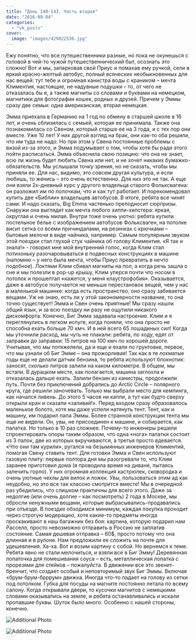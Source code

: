 ```yaml
---
title: "День 140-143. Часть вторая"
date: "2016-09-04"
categories: 
  - "vk_posts"
cover:
  image: "images/429822536.jpg"
---
```


Ежу понятно, что все путешественники разные, но пока не окунешься с головой в чей-то чужой путешественнический быт, осознать это сложно! Вот и мы, запарковав свой Приус и помахав ему ручкой, сели в яркий красно-желтый автобус, полный всяческих необыкновенных для нас вещей: тут тебе и огромная канистра воды с краником – мечта Климентия, настоящие, не надувные подушки – то, от чего не отказалась бы я, а также магниты со словами и буквами на немецком, магнитики для фотографии кошек, родных и друзей. Причем у Эммы сразу две семьи: одна американская, вторая немецкая.

<!--more-->

Эмма приехала в Германию на 1 год по обмену в старшей школе в 16 лет, и очень сблизилась с семьей, которая ее принимала. Также она познакомилась со Свеном, который старше ее на 3 года, и с тех пор они вместе. Уже 10 лет! У них другой взгляд на брак, они как-то оба решили, что им туда не надо. Но при этом у Свена постоянные проблемы с визой из-за этого, и Эмма подумывает о том, чтобы хотя бы ради этого пойти расписаться. Эмма объяснила свою позицию: что она не знает, всю ли жизнь будет любить Свена или нет, и не хочет никаких бумажко-обязательств. Мы услышали точку зрения, но не сказать, чтобы мы приняли ее. Для нас, видимо, это совсем другая культура, и если любишь, то женись – это очень естественно. Для них это не так. А еще они взяли 2х-дневный курс у другого владельца старого Фольксвагена: он разложил им по полочкам, что и как тут работает. И порекомендовал купить две «Библии» владельцев автобусов. В итоге, ребята все чинят сами. И надо сказать, Big Emma частенько преподносит сюрпризы. Снаружи она выглядит как мечта любого хиппи-хипстера: яркая, округлая и очень милая. Внутри тоже очень уютно: ребята купили постельное белье с изображением автобусов Фольксваген, на потолке висит сетка со всеми причиндалами, на резинках с крючками – бытовые мелочи в виде чайника, например. Самым популярным звуком этой поездки стал глухой стук чайника об голову Климентия. «Я так и знала!» - говорил мне мой внутренний голос, когда Клим стал потихоньку разочаровываться в подвесных конструкциях в машине (напомню – у него была мечта, чтобы Приус превратить в нечто подобное). Локтями Клим сбивал магниты на пол, а когда речь зашла о сне и мы полезли в pop-up крышу, Клим уперся почти что носом в потолок и прошептал «кажется, у меня клаустрофобия». Оказывается, даже в автобусе получается не меньше перестановок вещей, чем у нас в маленькой машинке: когда есть пространство, оно сразу забивается вещами. Уж не знаю, есть ли у этой закономерности название, то она точно существует! Эмма и Свен очень приятные! Мы сразу нашли общий язык, и за всю поездку ни разу не ощутили никакого дискомфорта. Конечно, Биг Эмма задавала настроение. Клим и я переглянулись в легком испуге, когда поняли, что она просто не способна ехать больше 70 кмч. И в ней всего 65 лошадиных сил! Когда мы уточнили расход, мы чуть не плакали: ребята, по ходу, едят от заправки до заправки: 15 литров на 100 кмч по хорошей дороге. Учитывая, что мы потяжелели, да и еще и ехали по грунтовке, первое, что мы узнали об Биг Эмме – она прожорливая! Так как в те лохматые годы еще не делали датчик бензина, то ребята используют блокнотик: заносят, сколько литров залили на каком километре. В общем, мы встали. В дурацком месте, как полагается, машина заглохла и отказалась дальше ехать. Залили бензин из канистры, продолжили путь. Почти без приключений добрались до Arctic Circle – полярного круга, где решили заночевать. Только мы выбрали место для кемпинга, как начался ливень. До этого 5 часов ни капли, а тут как будто сверху открыли кран и сказали «заливай!». Перед входом сразу образовалось маленькое болото, хотя мы даже успели натянуть тент. Тент, как и машину, им подарил папа Эммы. Более странной конструкции тента мы еще не видели. Он, увы, не присоединен к машине, и собирается, как палатка. Но только в 10 раз сложнее. Почему-то инженеры решили спроектировать опоры таким образом, что одна «нога» палатки состоит из 3 палок, две из которых вкручиваются, а третья просто вдевается. «Что они там курили», ругался на безымянных инженеров Климентий, помогая Свену ставить тент. Для готовки Эмма и Свен используют газовую плиту: первые полтора дня мы разогревали то, что Клим заранее приготовил дома (я проводила время на диване, пытаясь залечить горло). У них огромная коллекция кастрюлек, сковородка и очень уютные чехлы для вилок и ложек. Увы, пользоваться этим ад как неудобно, но это все так классно смотрится вместе! Мы в очередной раз убедились, что слишком практичны для всего этого. Даже за недолгие (или очень долгие – как посмотреть) 2 года в Москве, мы обросли ненужными вещами, которые выбрасывались-продавались при отъезде. В поездке обходимся минимум, каждая покупка проходит через строгую модерацию, хотя какие-то предметы иногда проскакивают в наш багажник без боя: картина, которую подарил нам Расселл, просто невозможно отправить в Россию не заплатив состояние. Самая дешевая отправка – 60$, просто потому что она длинная и в рулоне. Нам предложили ее сложить на почте для удешевления. Ха-ха. Вот и возим картину с собой. Но вернемся к теме. Ребята явно не стали мелочиться, и взяли все в Биг Эмму! Деревянная лопаточка для помешивания соуса – есть, металлическая лопатка с прорезями для стейков – пожалуйста. В движении все это звенит-бренчит, что создает особый и неповторимый звук Биг Эммы. Включая «брум-брум-брррум» движка. Иногда что-то падает на голову из сетки под потолком. Губка для посуды на магните постоянно летала по всему салону. Когда открывали двери, то кусочки магнитов с немецкими словами оказывались на земле, и ребята останавливались и искали пропавшие буквы. Шуток было много. Особенно с нашей стороны, конечно.

![Additional Photo](https://vodpop.ru/wp-content/uploads/2023/07/429822537.jpg)

![Additional Photo](https://vodpop.ru/wp-content/uploads/2023/07/429822538.jpg)
